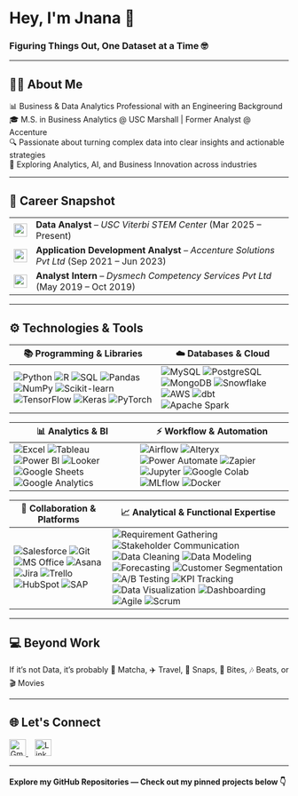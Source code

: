 # Hey, I'm Jnana 👋  
### Figuring Things Out, One Dataset at a Time 🤓

---

## 👩‍💻 About Me  

📊 Business & Data Analytics Professional with an Engineering Background  
🎓 M.S. in Business Analytics @ USC Marshall | Former Analyst @ Accenture  
🔍 Passionate about turning complex data into clear insights and actionable strategies  
🌱 Exploring Analytics, AI, and Business Innovation across industries  

---  
 
## 💼 Career Snapshot     
<table>
  <tr>
    <td><img src="https://drive.google.com/uc?id=1ffMj6Vbx5mRHE9O1RWlWneKR9ZxjitG2" width="24"/></td>
    <td><b>Data Analyst</b> – <i>USC Viterbi STEM Center</i> (Mar 2025 – Present)</td>
  </tr>
  <tr>
    <td><img src="https://drive.google.com/uc?id=1FnGLPF7zjYj8AxnRLBnqQcVBKLF4dMHW" width="24"/></td>
    <td><b>Application Development Analyst</b> – <i>Accenture Solutions Pvt Ltd</i> (Sep 2021 – Jun 2023)</td>
  </tr>
  <tr>
    <td><img src="https://drive.google.com/uc?id=19bMRJXCYAWlBucaG4nG-IixOtApy2eA9" width="24"/></td>
    <td><b>Analyst Intern</b> – <i>Dysmech Competency Services Pvt Ltd</i> (May 2019 – Oct 2019)</td>
  </tr>
</table>



---
## ⚙️ Technologies & Tools  

| **📚 Programming & Libraries** | **☁️ Databases & Cloud** |
|------------------------------|--------------------------|
| ![Python](https://img.shields.io/badge/Python-3776AB?logo=python&logoColor=white) ![R](https://img.shields.io/badge/R-276DC3?logo=r&logoColor=white) ![SQL](https://img.shields.io/badge/SQL-003B57?logo=database&logoColor=white) ![Pandas](https://img.shields.io/badge/Pandas-150458?logo=pandas&logoColor=white) ![NumPy](https://img.shields.io/badge/NumPy-013243?logo=numpy&logoColor=white) ![Scikit-learn](https://img.shields.io/badge/Scikit--Learn-F7931E?logo=scikitlearn&logoColor=white) ![TensorFlow](https://img.shields.io/badge/TensorFlow-FF6F00?logo=tensorflow&logoColor=white) ![Keras](https://img.shields.io/badge/Keras-D00000?logo=keras&logoColor=white) ![PyTorch](https://img.shields.io/badge/PyTorch-EE4C2C?logo=pytorch&logoColor=white) | ![MySQL](https://img.shields.io/badge/MySQL-4479A1?logo=mysql&logoColor=white) ![PostgreSQL](https://img.shields.io/badge/PostgreSQL-336791?logo=postgresql&logoColor=white) ![MongoDB](https://img.shields.io/badge/MongoDB-47A248?logo=mongodb&logoColor=white) ![Snowflake](https://img.shields.io/badge/Snowflake-29B5E8?logo=snowflake&logoColor=white) ![AWS](https://img.shields.io/badge/AWS-232F3E?logo=amazonaws&logoColor=white) ![dbt](https://img.shields.io/badge/dbt-FF694B?logo=dbt&logoColor=white) ![Apache Spark](https://img.shields.io/badge/Spark-E25A1C?logo=apachespark&logoColor=white) |

| **📊 Analytics & BI** | **⚡ Workflow & Automation** |
|------------------------|-----------------------------|
| ![Excel](https://img.shields.io/badge/Excel-217346?logo=microsoftexcel&logoColor=white) ![Tableau](https://img.shields.io/badge/Tableau-E97627?logo=tableau&logoColor=white) ![Power BI](https://img.shields.io/badge/Power%20BI-F2C811?logo=powerbi&logoColor=black) ![Looker](https://img.shields.io/badge/Looker-4285F4?logo=looker&logoColor=white) ![Google Sheets](https://img.shields.io/badge/Google%20Sheets-34A853?logo=googlesheets&logoColor=white) ![Google Analytics](https://img.shields.io/badge/Google%20Analytics-E37400?logo=googleanalytics&logoColor=white) | ![Airflow](https://img.shields.io/badge/Apache%20Airflow-017CEE?logo=apacheairflow&logoColor=white) ![Alteryx](https://img.shields.io/badge/Alteryx-0077C0?logo=alteryx&logoColor=white) ![Power Automate](https://img.shields.io/badge/Power%20Automate-0066FF?logo=powerautomate&logoColor=white) ![Zapier](https://img.shields.io/badge/Zapier-FF4A00?logo=zapier&logoColor=white) ![Jupyter](https://img.shields.io/badge/Jupyter-F37626?logo=jupyter&logoColor=white) ![Google Colab](https://img.shields.io/badge/Google%20Colab-F9AB00?logo=googlecolab&logoColor=white) ![MLflow](https://img.shields.io/badge/MLflow-0194E2?logo=mlflow&logoColor=white) ![Docker](https://img.shields.io/badge/Docker-2496ED?logo=docker&logoColor=white) |



| **🤝 Collaboration & Platforms** | **📈 Analytical & Functional Expertise** |
|----------------------------------|------------------------------------------|
| ![Salesforce](https://img.shields.io/badge/Salesforce-00A1E0?logo=salesforce&logoColor=white) ![Git](https://img.shields.io/badge/Git-F05032?logo=git&logoColor=white) ![MS Office](https://img.shields.io/badge/MS%20Office-D83B01?logo=microsoftoffice&logoColor=white) ![Asana](https://img.shields.io/badge/Asana-F06A6A?logo=asana&logoColor=white) ![Jira](https://img.shields.io/badge/Jira-0052CC?logo=jira&logoColor=white) ![Trello](https://img.shields.io/badge/Trello-0052CC?logo=trello&logoColor=white) ![HubSpot](https://img.shields.io/badge/HubSpot-FF7A59?logo=hubspot&logoColor=white) ![SAP](https://img.shields.io/badge/SAP-0FAAFF?logo=sap&logoColor=white) | ![Requirement Gathering](https://img.shields.io/badge/Requirement%20Gathering-4B9CD3) ![Stakeholder Communication](https://img.shields.io/badge/Stakeholder%20Communication-FFB400) ![Data Cleaning](https://img.shields.io/badge/Data%20Cleaning-00A86B) ![Data Modeling](https://img.shields.io/badge/Data%20Modeling-8A2BE2) ![Forecasting](https://img.shields.io/badge/Forecasting-1E90FF) ![Customer Segmentation](https://img.shields.io/badge/Customer%20Segmentation-FF1493) ![A/B Testing](https://img.shields.io/badge/A%2FB%20Testing-32CD32) ![KPI Tracking](https://img.shields.io/badge/KPI%20Tracking-FF6F00) ![Data Visualization](https://img.shields.io/badge/Data%20Visualization-FF4500) ![Dashboarding](https://img.shields.io/badge/Dashboarding-20B2AA) ![Agile](https://img.shields.io/badge/Agile-0052CC) ![Scrum](https://img.shields.io/badge/Scrum-2E8B57) |

---

## 💻 Beyond Work  

If it’s not Data, it’s probably 🍵 Matcha, ✈️ Travel, 📸 Snaps, 🍴 Bites, 🎶 Beats, or 🎬 Movies 

---

## 🌐 Let's Connect  

<a href="mailto:jnanaakp@gmail.com">
  <img src="https://cdn-icons-png.flaticon.com/512/732/732200.png" alt="Gmail" width="30" height="30" />
</a>
&nbsp;&nbsp;
<a href="https://www.linkedin.com/in/jnana-k-p">
  <img src="https://cdn.jsdelivr.net/gh/devicons/devicon/icons/linkedin/linkedin-original.svg" alt="LinkedIn" width="30" height="30" />
</a>

---

#### Explore my GitHub Repositories — Check out my pinned projects below 👇

